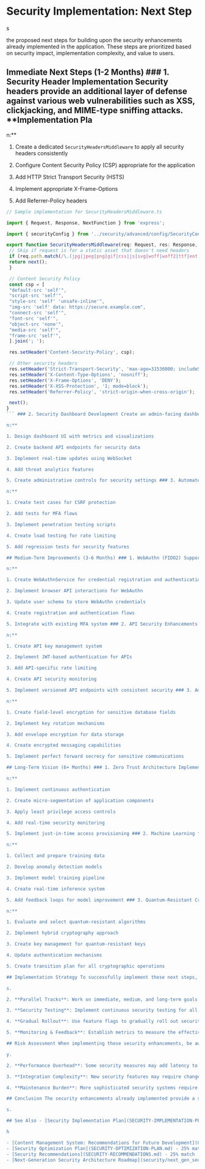 # Security Implementation: Next Step

s

 the proposed next steps for building upon the security enhancements already implemented in the application. These steps are prioritized based on security impact, implementation complexity, and value to users.

## Immediate Next Steps (1-2 Months) ### 1. Security Header Implementation Security headers provide an additional layer of defense against various web vulnerabilities such as XSS, clickjacking, and MIME-type sniffing attacks. **Implementation Pla

n:**

1. Create a dedicated `SecurityHeadersMiddleware` to apply all security headers consistently

2. Configure Content Security Policy (CSP) appropriate for the application

3. Add HTTP Strict Transport Security (HSTS)

4. Implement appropriate X-Frame-Options

5. Add Referrer-Policy headers

```typescript
// Sample implementation for SecurityHeadersMiddleware.ts

import { Request, Response, NextFunction } from 'express';

import { securityConfig } from '../security/advanced/config/SecurityConfig';

export function SecurityHeadersMiddleware(req: Request, res: Response, next: NextFunction) {
 // Skip if request is for a static asset that doesn't need headers
 if (req.path.match(/\.(jpg|jpeg|png|gif|css|js|svg|woff|woff2|ttf|eot)$/i)) {
 return next();
 }

 // Content Security Policy
 const csp = [
 "default-src 'self'",
 "script-src 'self'",
 "style-src 'self' 'unsafe-inline'",
 "img-src 'self' data: https://secure.example.com",
 "connect-src 'self'",
 "font-src 'self'",
 "object-src 'none'",
 "media-src 'self'",
 "frame-src 'self'",
 ].join('; ');

 res.setHeader('Content-Security-Policy', csp);

 // Other security headers
 res.setHeader('Strict-Transport-Security', 'max-age=31536000; includeSubDomains');
 res.setHeader('X-Content-Type-Options', 'nosniff');
 res.setHeader('X-Frame-Options', 'DENY');
 res.setHeader('X-XSS-Protection', '1; mode=block');
 res.setHeader('Referrer-Policy', 'strict-origin-when-cross-origin');

 next();
}
``` ### 2. Security Dashboard Development Create an admin-facing dashboard to monitor security events, manage blocked IPs, and analyze threat patterns. **Implementation Pla

n:**

1. Design dashboard UI with metrics and visualizations

2. Create backend API endpoints for security data

3. Implement real-time updates using WebSocket

4. Add threat analytics features

5. Create administrative controls for security settings ### 3. Automated Security Testing Implement automated security testing to continuously verify the effectiveness of security measures. **Implementation Pla

n:**

1. Create test cases for CSRF protection

2. Add tests for MFA flows

3. Implement penetration testing scripts

4. Create load testing for rate limiting

5. Add regression tests for security features

## Medium-Term Improvements (3-6 Months) ### 1. WebAuthn (FIDO2) Support Add support for modern passwordless authentication using WebAuthn, which allows users to authenticate with biometrics or security keys. **Implementation Pla

n:**

1. Create WebAuthnService for credential registration and authentication

2. Implement browser API interactions for WebAuthn

3. Update user schema to store WebAuthn credentials

4. Create registration and authentication flows

5. Integrate with existing MFA system ### 2. API Security Enhancements Strengthen API security with additional measures such as API keys, JWT authentication, and API-specific rate limiting. **Implementation Pla

n:**

1. Create API key management system

2. Implement JWT-based authentication for APIs

3. Add API-specific rate limiting

4. Create API security monitoring

5. Implement versioned API endpoints with consistent security ### 3. Advanced Encryption Implement additional encryption mechanisms to protect sensitive data at rest and in transit. **Implementation Pla

n:**

1. Create field-level encryption for sensitive database fields

2. Implement key rotation mechanisms

3. Add envelope encryption for data storage

4. Create encrypted messaging capabilities

5. Implement perfect forward secrecy for sensitive communications

## Long-Term Vision (6+ Months) ### 1. Zero Trust Architecture Implement a zero trust security model where no user or system is trusted by default, and verification is required from everyone trying to access resources. **Implementation Pla

n:**

1. Implement continuous authentication

2. Create micro-segmentation of application components

3. Apply least privilege access controls

4. Add real-time security monitoring

5. Implement just-in-time access provisioning ### 2. Machine Learning for Threat Detection Augment rule-based detection with machine learning models that can identify anomalous behavior and potential threats. **Implementation Pla

n:**

1. Collect and prepare training data

2. Develop anomaly detection models

3. Implement model training pipeline

4. Create real-time inference system

5. Add feedback loops for model improvement ### 3. Quantum-Resistant Cryptography Prepare for the future by implementing quantum-resistant cryptographic algorithms to maintain security in the post-quantum era. **Implementation Pla

n:**

1. Evaluate and select quantum-resistant algorithms

2. Implement hybrid cryptography approach

3. Create key management for quantum-resistant keys

4. Update authentication mechanisms

5. Create transition plan for all cryptographic operations

## Implementation Strategy To successfully implement these next steps, we recommend the following approach: 1. **Phased Implementation**: Break down each major feature into smaller, manageable deliverable

s.

2. **Parallel Tracks**: Work on immediate, medium, and long-term goals in parallel, allocating resources appropriately.

3. **Security Testing**: Implement continuous security testing for all new features.

4. **Gradual Rollout**: Use feature flags to gradually roll out security features to users.

5. **Monitoring & Feedback**: Establish metrics to measure the effectiveness of security measures and gather user feedback.

## Risk Assessment When implementing these security enhancements, be aware of these potential risks: 1. **User Experience Impact**: Increased security can sometimes negatively impact usabilit

y.

2. **Performance Overhead**: Some security measures may add latency to requests.

3. **Integration Complexity**: New security features may require changes to existing integrations.

4. **Maintenance Burden**: More sophisticated security systems require more maintenance. Mitigations for these risks are included in the implementation plans above.

## Conclusion The security enhancements already implemented provide a solid foundation. These next steps will further strengthen the application's security posture by addressing additional threat vectors, improving user authentication options, and preparing for future security challenges. By following this roadmap, the application will not only meet current security requirements but also be well-positioned to address emerging threats and evolving security standard

s.

## See Also - [Security Implementation Plan](SECURITY-IMPLEMENTATION-PLAN.md) - 33% matc

h

- [Content Management System: Recommendations for Future Development](CMS_FUTURE_RECOMMENDATIONS.md) - 25% match
- [Security Optimization Plan](SECURITY-OPTIMIZATION-PLAN.md) - 25% match
- [Security Recommendations](SECURITY-RECOMMENDATIONS.md) - 25% match
- [Next-Generation Security Architecture Roadmap](security/next_gen_security_roadmap.md) - 25% match